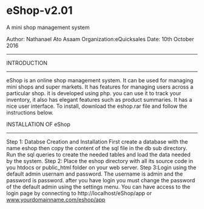 # eShop-v2.01
A mini shop management system

Author: Nathanael Ato Asaam
Organization:eQuicksales
Date: 10th October 2016

***********************************************************************************************************
INTRODUCTION
_________________________________________________________________________________________________________
eShop is an online shop management system. It can be used for managing mini shops and super markets.
It has features for managing users across a particular shop. it is developed using php. you can use it to
track your inventory, it also has elegant features such as product summaries. It has a nice user interface.
To install, download the eshop.rar file and follow the instructions below. 

INSTALLATION OF eShop
_________________________________________________________________________________________________________
Step 1: Databse Creation and Installation
First create a database with the name eshop
then copy the content of the sql file in the db sub directory.
Run the sql queries to create the needed tables and load the data needed by the system.
Step 2: Place the eshop directory with all its source code in you htdocs or public_html folder on
your web server.
Step 3:Login using the default admin usernam and password.
The username is admin and the password is password. after you have login you must change the password of
the default admin using the settings menu.
You can have access to the login page by connecting to http://localhost/eShop/app or www.yourdomainname.com/eshop/app
